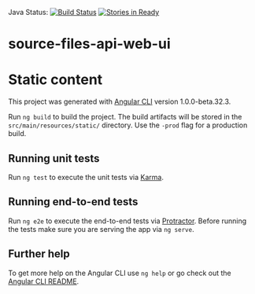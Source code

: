 Java Status: [![Build Status](https://travis-ci.org/8451/source-files-api-web-ui.svg?branch=develop)](https://travis-ci.org/8451/source-files-api-web-ui)
[![Stories in Ready](https://badge.waffle.io/8451/source-files-api-web-ui.png?label=ready&title=Ready)](http://waffle.io/8451/source-files-api-web-ui)

# source-files-api-web-ui

# Static content

This project was generated with [Angular CLI](https://github.com/angular/angular-cli) version 1.0.0-beta.32.3.


Run `ng build` to build the project. The build artifacts will be stored in the `src/main/resources/static/` directory. Use the `-prod` flag for a production build.

## Running unit tests

Run `ng test` to execute the unit tests via [Karma](https://karma-runner.github.io).

## Running end-to-end tests

Run `ng e2e` to execute the end-to-end tests via [Protractor](http://www.protractortest.org/).
Before running the tests make sure you are serving the app via `ng serve`.

## Further help

To get more help on the Angular CLI use `ng help` or go check out the [Angular CLI README](https://github.com/angular/angular-cli/blob/master/README.md).
